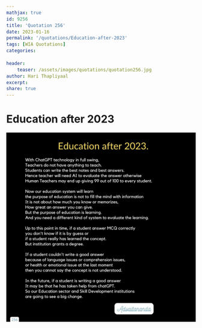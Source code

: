 ```yaml
---
mathjax: true
id: 9256
title: 'Quotation 256'
date: 2023-01-16
permalink: '/quotations/Education-after-2023'
tags: [WIA Quotations] 
categories: 

header:
    teaser: /assets/images/quotations/quotation256.jpg
author: Hari Thapliyaal 
excerpt:
share: true 
---
```


# Education after 2023

![Education after 2023](/assets/images/quotations/quotation256.jpg)
